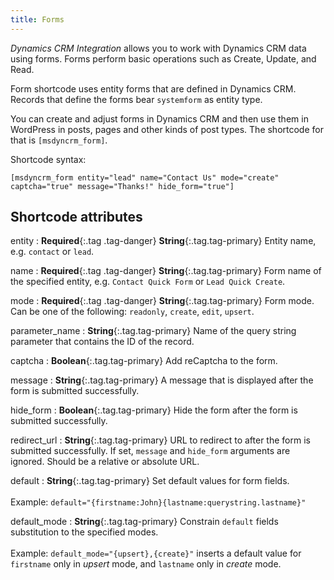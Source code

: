 ```yaml
---
title: Forms
---
```


*Dynamics CRM Integration* allows you to work with Dynamics CRM data using forms. Forms perform basic operations such as Create, Update, and Read.

Form shortcode uses entity forms that are defined in Dynamics CRM. Records that define the forms bear `systemform` as entity type.

You can create and adjust forms in Dynamics CRM and then use them in WordPress in posts, pages and other kinds of post types. The shortcode for that is `[msdyncrm_form]`.

Shortcode syntax:

```
[msdyncrm_form entity="lead" name="Contact Us" mode="create" captcha="true" message="Thanks!" hide_form="true"]
```

## Shortcode attributes

entity
: **Required**{:.tag .tag-danger} **String**{:.tag.tag-primary} Entity name, e.g. `contact` or `lead`.

name
: **Required**{:.tag .tag-danger} **String**{:.tag.tag-primary} Form name of the specified entity, e.g. `Contact Quick Form` or `Lead Quick Create`.

mode
: **Required**{:.tag .tag-danger} **String**{:.tag.tag-primary} Form mode. Can be one of the following: `readonly`, `create`, `edit`, `upsert`.

parameter_name
: **String**{:.tag.tag-primary} Name of the query string parameter that contains the ID of the record.

captcha
: **Boolean**{:.tag.tag-primary} Add reCaptcha to the form.

message
: **String**{:.tag.tag-primary} A message that is displayed after the form is submitted successfully.

hide_form
: **Boolean**{:.tag.tag-primary} Hide the form after the form is submitted successfully.

redirect_url
: **String**{:.tag.tag-primary} URL to redirect to after the form is submitted successfully. If set, `message` and `hide_form` arguments are ignored. Should be a relative or absolute URL.

default
: **String**{:.tag.tag-primary} Set default values for form fields.<br><br>
Example: `default="{firstname:John}{lastname:querystring.lastname}"`

default_mode
: **String**{:.tag.tag-primary} Constrain `default` fields substitution to the specified modes.<br><br>
Example: `default_mode="{upsert},{create}"` inserts a default value for `firstname` only in *upsert* mode, and `lastname` only in *create* mode.

